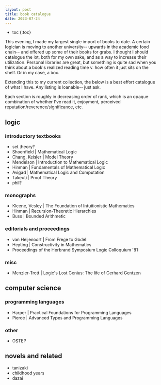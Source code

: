 ```yaml
---
layout: post
title: book catalogue
date: 2023-07-24
---
```

- toc
{:toc}

This evening, I made my largest single import of books to date.
A certain logician is moving to another university-- upwards in the academic food chain--
and offered up some of their books for grabs.
I thought I should catalogue the lot, both for my own sake, and as a way to increase their utilization.
Personal libraries are great, but something is quite sad when you think about a book's realized reading time v. how often it just sits on the shelf.
Or in my case, a box.

Extending this to my current collection, the below is a best effort catalogue of what I have.
Any listing is loanable-- just ask.

Each section is roughly in decreasing order of rank, which is an opaque combination of whether I've read it, enjoyment, perceived reputation/reverence/significance, etc.

## logic
### introductory textbooks
- set theory?
- Shoenfield | Mathematical Logic
- Chang, Keisler | Model Theory
- Mendelson | Introduction to Mathematical Logic
- Hinman | Fundamentals of Mathematical Logic
- Avigad | Mathematical Logic and Computation
- Takeuti | Proof Theory
- phil?
### monographs
- Kleene, Vesley | The Foundation of Intuitionistic Mathematics
- Hinman | Recursion-Theoretic Hierarchies
- Buss | Bounded Arithmetic
### editorials and proceedings
- van Heijenoort | From Frege to Gödel
- Heyting | Constructivity in Mathematics
- Proceedings of the Herbrand Symposium Logic Colloquium '81
### misc
- Menzler-Trott | Logic's Lost Genius: The life of Gerhard Gentzen

## computer science
### programming languages
- Harper | Practical Foundations for Programming Languages
- Pierce | Advanced Types and Programming Languages
### other
- OSTEP

## novels and related
- tanizaki
- childhood years
- dazai
